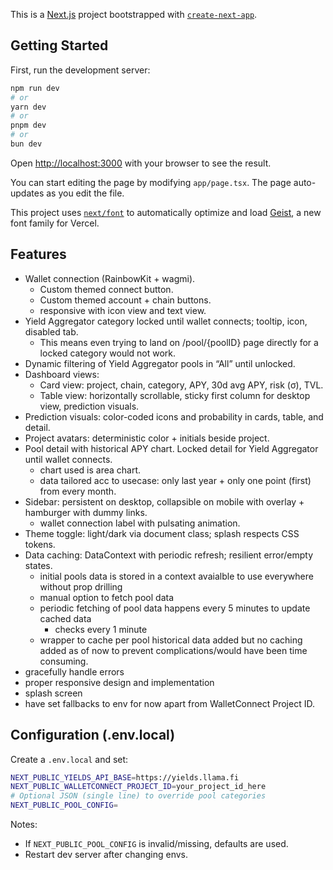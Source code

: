 This is a [Next.js](https://nextjs.org) project bootstrapped with [`create-next-app`](https://nextjs.org/docs/app/api-reference/cli/create-next-app).

## Getting Started

First, run the development server:

```bash
npm run dev
# or
yarn dev
# or
pnpm dev
# or
bun dev
```

Open [http://localhost:3000](http://localhost:3000) with your browser to see the result.

You can start editing the page by modifying `app/page.tsx`. The page auto-updates as you edit the file.

This project uses [`next/font`](https://nextjs.org/docs/app/building-your-application/optimizing/fonts) to automatically optimize and load [Geist](https://vercel.com/font), a new font family for Vercel.

## Features

- Wallet connection (RainbowKit + wagmi).
  - Custom themed connect button.
  - Custom themed account + chain buttons.
  - responsive with icon view and text view.
- Yield Aggregator category locked until wallet connects; tooltip, icon, disabled tab.
  - This means even trying to land on /pool/{poolID} page directly for a locked category would not work.
- Dynamic filtering of Yield Aggregator pools in “All” until unlocked.
- Dashboard views:
  - Card view: project, chain, category, APY, 30d avg APY, risk (σ), TVL.
  - Table view: horizontally scrollable, sticky first column for desktop view, prediction visuals.
- Prediction visuals: color-coded icons and probability in cards, table, and detail.
- Project avatars: deterministic color + initials beside project.
- Pool detail with historical APY chart. Locked detail for Yield Aggregator until wallet connects.
  - chart used is area chart.
  - data tailored acc to usecase: only last year + only one point (first) from every month.
- Sidebar: persistent on desktop, collapsible on mobile with overlay + hamburger with dummy links.
  - wallet connection label with pulsating animation.
- Theme toggle: light/dark via document class; splash respects CSS tokens.
- Data caching: DataContext with periodic refresh; resilient error/empty states.
  - initial pools data is stored in a context avaialble to use everywhere without prop drilling
  - manual option to fetch pool data
  - periodic fetching of pool data happens every 5 minutes to update cached data
    - checks every 1 minute
  - wrapper to cache per pool historical data added but no caching added as of now to prevent complications/would have been time consuming.
- gracefully handle errors
- proper responsive design and implementation
- splash screen
- have set fallbacks to env for now apart from WalletConnect Project ID.

## Configuration (.env.local)

Create a `.env.local` and set:

```bash
NEXT_PUBLIC_YIELDS_API_BASE=https://yields.llama.fi
NEXT_PUBLIC_WALLETCONNECT_PROJECT_ID=your_project_id_here
# Optional JSON (single line) to override pool categories
NEXT_PUBLIC_POOL_CONFIG=
```

Notes:

- If `NEXT_PUBLIC_POOL_CONFIG` is invalid/missing, defaults are used.
- Restart dev server after changing envs.
